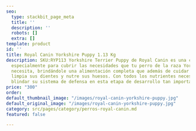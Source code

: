 ```yaml
---
seo:
  type: stackbit_page_meta
  title: ''
  description: ''
  robots: []
  extra: []
template: product
id: ''
title: Royal Canin Yorkshire Puppy 1.13 Kg
description: SKU:RYP113 Yorkshire Terrier Puppy de Royal Canin es una comida preparada
  especialmente para cubrir las necesidades que tu perro de la raza Yorkshire Terrier
  necesita, brindándole una alimentación completa que además de cuidar su estómago,
  limpia sus dientes y nutre sus huesos. Con todos los nutrientes necesarios para
  blindar su sistema de defensa en esta etapa de desarrollo tan importante.
price: "300"
order: 
default_thumbnail_image: "/images/royal-canin-yorkshire-puppy.jpg"
default_original_image: "/images/royal-canin-yorkshire-puppy.jpg"
category: src/pages/category/perros-royal-canin.md
featured: false

---
```

